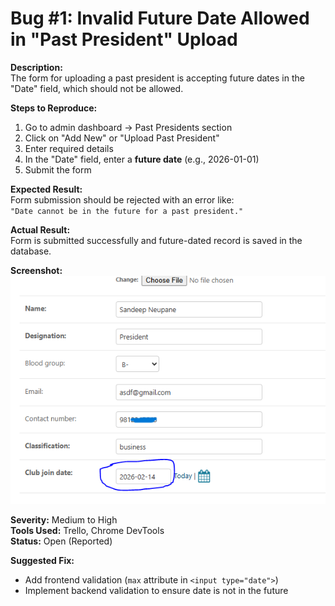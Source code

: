 # Bug #1: Invalid Future Date Allowed in "Past President" Upload

**Description:**  
The form for uploading a past president is accepting future dates in the "Date" field, which should not be allowed.

**Steps to Reproduce:**  
1. Go to admin dashboard → Past Presidents section  
2. Click on "Add New" or "Upload Past President"  
3. Enter required details  
4. In the "Date" field, enter a **future date** (e.g., 2026-01-01)  
5. Submit the form

**Expected Result:**  
Form submission should be rejected with an error like:  
`"Date cannot be in the future for a past president."`

**Actual Result:**  
Form is submitted successfully and future-dated record is saved in the database.

**Screenshot:**  
![Bug Screenshot](./bugScreenshots/pastpresident.png)

**Severity:** Medium to High  
**Tools Used:** Trello, Chrome DevTools  
**Status:** Open (Reported)

**Suggested Fix:**  
- Add frontend validation (`max` attribute in `<input type="date">`)  
- Implement backend validation to ensure date is not in the future
